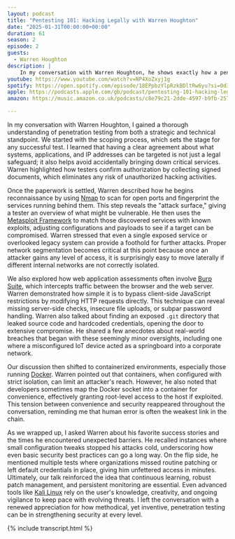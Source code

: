 ```yaml
---
layout: podcast
title: "Pentesting 101: Hacking Legally with Warren Houghton"
date: "2025-01-31T00:00:00+00:00"
duration: 61
season: 2
episode: 2
guests:
  - Warren Houghton
description: |
    In my conversation with Warren Houghton, he shows exactly how a penetration test unfolds: starting with scoping and permission paperwork, then moving into reconnaissance and tooling. He demonstrates how a tester uses Kali Linux alongside Nmap for port scanning, Metasploit for exploiting vulnerabilities, and Burp Suite for intercepting and manipulating web traffic. He also highlights the risks of overlooked exposures—like a public .git directory or outdated WordPress plugins—and stresses how secure configurations and network segmentation can prevent lateral movement. Throughout, he emphasizes the constant need for learning and vigilance against ever-evolving threats.
youtube: https://www.youtube.com/watch?v=NP4XoZxyj1g
spotify: https://open.spotify.com/episode/18EPpbzYlpRzkBDltRw6yu?si=0d30588df6fb4650
apple: https://podcasts.apple.com/gb/podcast/pentesting-101-hacking-legally-with-warren-houghton/id1722663295?i=1000687339298
amazon: https://music.amazon.co.uk/podcasts/c8e79c21-2dde-4597-b9fb-257ecbc2bf29/episodes/a003cb9c-a9f7-4af5-99cc-c1c356ad2cbf/nerding-out-with-viktor-pentesting-101-hacking-legally-with-warren-houghton

---
```


In my conversation with Warren Houghton, I gained a thorough understanding of penetration testing from both a strategic and technical standpoint. We started with the scoping process, which sets the stage for any successful test. I learned that having a clear agreement about what systems, applications, and IP addresses can be targeted is not just a legal safeguard; it also helps avoid accidentally bringing down critical services. Warren highlighted how testers confirm authorization by collecting signed documents, which eliminates any risk of unauthorized hacking activities.

Once the paperwork is settled, Warren described how he begins reconnaissance by using [Nmap](https://nmap.org) to scan for open ports and fingerprint the services running behind them. This step reveals the "attack surface," giving a tester an overview of what might be vulnerable. He then uses the [Metasploit Framework](https://www.metasploit.com) to match those discovered services with known exploits, adjusting configurations and payloads to see if a target can be compromised. Warren stressed that even a single exposed service or overlooked legacy system can provide a foothold for further attacks. Proper network segmentation becomes critical at this point because once an attacker gains any level of access, it is surprisingly easy to move laterally if different internal networks are not correctly isolated.

We also explored how web application assessments often involve [Burp Suite](https://portswigger.net/burp), which intercepts traffic between the browser and the web server. Warren demonstrated how simple it is to bypass client-side JavaScript restrictions by modifying HTTP requests directly. This technique can reveal missing server-side checks, insecure file uploads, or subpar password handling. Warren also talked about finding an exposed `.git` directory that leaked source code and hardcoded credentials, opening the door to extensive compromise. He shared a few anecdotes about real-world breaches that began with these seemingly minor oversights, including one where a misconfigured IoT device acted as a springboard into a corporate network.

Our discussion then shifted to containerized environments, especially those running [Docker](https://docs.docker.com). Warren pointed out that containers, when configured with strict isolation, can limit an attacker's reach. However, he also noted that developers sometimes map the Docker socket into a container for convenience, effectively granting root-level access to the host if exploited. This tension between convenience and security reappeared throughout the conversation, reminding me that human error is often the weakest link in the chain.

As we wrapped up, I asked Warren about his favorite success stories and the times he encountered unexpected barriers. He recalled instances where small configuration tweaks stopped his attacks cold, underscoring how even basic security best practices can go a long way. On the flip side, he mentioned multiple tests where organizations missed routine patching or left default credentials in place, giving him unfettered access in minutes. Ultimately, our talk reinforced the idea that continuous learning, robust patch management, and persistent monitoring are essential. Even advanced tools like [Kali Linux](https://www.kali.org/docs) rely on the user's knowledge, creativity, and ongoing vigilance to keep pace with evolving threats. I left the conversation with a renewed appreciation for how methodical, yet inventive, penetration testing can be in strengthening security at every level.

{% include transcript.html %}
